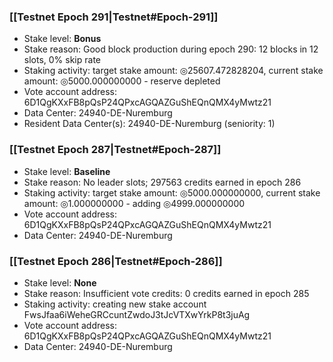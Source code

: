 ### [[Testnet Epoch 291|Testnet#Epoch-291]]
* Stake level: **Bonus**
* Stake reason: Good block production during epoch 290: 12 blocks in 12 slots, 0% skip rate
* Staking activity: target stake amount: ◎25607.472828204, current stake amount: ◎5000.000000000 - reserve depleted
* Vote account address: 6D1QgKXxFB8pQsP24QPxcAGQAZGuShEQnQMX4yMwtz21
* Data Center: 24940-DE-Nuremburg
* Resident Data Center(s): 24940-DE-Nuremburg (seniority: 1)
### [[Testnet Epoch 287|Testnet#Epoch-287]]
* Stake level: **Baseline**
* Stake reason: No leader slots; 297563 credits earned in epoch 286
* Staking activity: target stake amount: ◎5000.000000000, current stake amount: ◎1.000000000 - adding ◎4999.000000000
* Vote account address: 6D1QgKXxFB8pQsP24QPxcAGQAZGuShEQnQMX4yMwtz21
* Data Center: 24940-DE-Nuremburg
### [[Testnet Epoch 286|Testnet#Epoch-286]]
* Stake level: **None**
* Stake reason: Insufficient vote credits: 0 credits earned in epoch 285
* Staking activity: creating new stake account FwsJfaa6iWeheGRCcuntZwdoJ3tJcVTXwYrkP8t3juAg
* Vote account address: 6D1QgKXxFB8pQsP24QPxcAGQAZGuShEQnQMX4yMwtz21
* Data Center: 24940-DE-Nuremburg